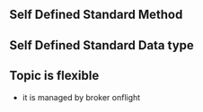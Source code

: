 ## Self Defined Standard Method

## Self Defined Standard Data type

## Topic is flexible 
- it is managed by broker onflight